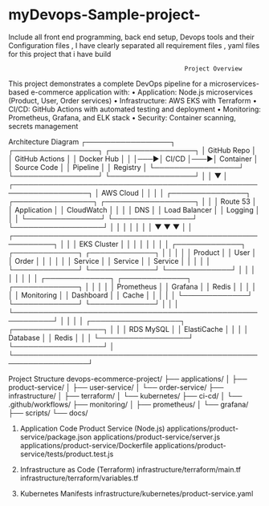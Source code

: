 # myDevops-Sample-project-
Include all front end programming, back end setup, Devops tools and their Configuration files , I have clearly separated all requirement files , yaml files for this project that i have build 

                                                     Project Overview
This project demonstrates a complete DevOps pipeline for a microservices-based e-commerce application with:
•	Application: Node.js microservices (Product, User, Order services)
•	Infrastructure: AWS EKS with Terraform
•	CI/CD: GitHub Actions with automated testing and deployment
•	Monitoring: Prometheus, Grafana, and ELK stack
•	Security: Container scanning, secrets management


Architecture Diagram
┌─────────────────┐    ┌─────────────────┐    ┌─────────────────┐
│   GitHub Repo   │    │  GitHub Actions │    │   Docker Hub    │
│                 │───▶│    CI/CD        │───▶│   Container     │
│   Source Code   │    │   Pipeline      │    │   Registry      │
└─────────────────┘    └─────────────────┘    └─────────────────┘
                                │                       │
                                ▼                       │
┌─────────────────────────────────────────────────────────────────┐
│                        AWS Cloud                               │
│                                                                 │
│  ┌───────────────┐  ┌────────────────┐  ┌──────────────────┐   │
│  │   Route 53    │  │  Application   │  │   CloudWatch     │   │
│  │     DNS       │  │ Load Balancer  │  │   Logging        │   │
│  └───────────────┘  └────────────────┘  └──────────────────┘   │
│           │                   │                    │           │
│           ▼                   ▼                    ▼           │
│  ┌──────────────────────────────────────────────────────────┐  │
│  │                    EKS Cluster                          │  │
│  │                                                          │  │
│  │ ┌─────────────┐ ┌─────────────┐ ┌─────────────┐        │  │
│  │ │   Product   │ │    User     │ │   Order     │        │  │
│  │ │   Service   │ │   Service   │ │  Service    │        │  │
│  │ └─────────────┘ └─────────────┘ └─────────────┘        │  │
│  │                                                          │  │
│  │ ┌─────────────┐ ┌─────────────┐ ┌─────────────┐        │  │
│  │ │ Prometheus  │ │   Grafana   │ │    Redis    │        │  │
│  │ │ Monitoring  │ │ Dashboard   │ │   Cache     │        │  │
│  │ └─────────────┘ └─────────────┘ └─────────────┘        │  │
│  └──────────────────────────────────────────────────────────┘  │
│                                                                 │
│  ┌──────────────────┐                ┌──────────────────┐      │
│  │    RDS MySQL     │                │   ElastiCache    │      │
│  │    Database      │                │     Redis        │      │
│  └──────────────────┘                └──────────────────┘      │
└─────────────────────────────────────────────────────────────────┘

Project Structure
devops-ecommerce-project/
├── applications/
│   ├── product-service/
│   ├── user-service/
│   └── order-service/
├── infrastructure/
│   ├── terraform/
│   └── kubernetes/
├── ci-cd/
│   └── .github/workflows/
├── monitoring/
│   ├── prometheus/
│   └── grafana/
├── scripts/
└── docs/


1. Application Code
Product Service (Node.js)
applications/product-service/package.json
applications/product-service/server.js
applications/product-service/Dockerfile
applications/product-service/tests/product.test.js

3. Infrastructure as Code (Terraform)
infrastructure/terraform/main.tf
infrastructure/terraform/variables.tf

3. Kubernetes Manifests
infrastructure/kubernetes/product-service.yaml


